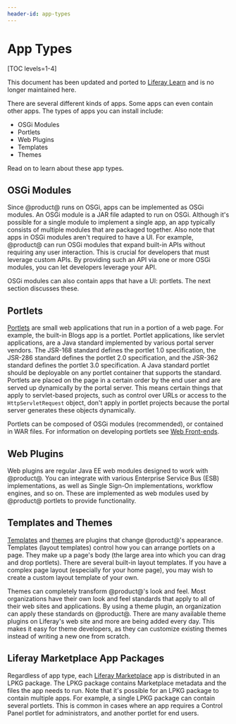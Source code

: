 ```yaml
---
header-id: app-types
---
```


# App Types

[TOC levels=1-4]

<aside class="alert alert-info">
  <span class="wysiwyg-color-blue120">This document has been updated and ported to <a href="https://learn.liferay.com/dxp/7.x/en/system-administration/installing-and-managing-apps/getting-started/installing-and-managing-apps.html">Liferay Learn</a> and is no longer maintained here.</span>
</aside>

There are several different kinds of apps. Some apps can even contain other
apps. The types of apps you can install include:

-   OSGi Modules
-   Portlets
-   Web Plugins
-   Templates
-   Themes

Read on to learn about these app types.

## OSGi Modules

Since @product@ runs on OSGi, apps can be implemented as OSGi modules. An OSGi
module is a JAR file adapted to run on OSGi. Although it's possible for a single
module to implement a single app, an app typically consists of multiple modules
that are packaged together. Also note that apps in OSGi modules aren't required
to have a UI. For example, @product@ can run OSGi modules that expand built-in
APIs without requiring any user interaction. This is crucial for developers that
must leverage custom APIs. By providing such an API via one or more OSGi
modules, you can let developers leverage your API.

OSGi modules can also contain apps that have a UI: portlets. The next section
discusses these.

## Portlets

[Portlets](/docs/7-2/frameworks/-/knowledge_base/f/portlets) are small web
applications that run in a portion of a web page. For example, the built-in
Blogs app is a portlet. Portlet applications, like servlet applications, are a
Java standard implemented by various portal server vendors. The JSR-168 standard
defines the portlet 1.0 specification, the JSR-286 standard defines the portlet
2.0 specification, and the JSR-362 standard defines the portlet 3.0
specification. A Java standard portlet should be deployable on any portlet
container that supports the standard. Portlets are placed on the page in a
certain order by the end user and are served up dynamically by the portal
server. This means certain things that apply to servlet-based projects, such as
control over URLs or access to the `HttpServletRequest` object, don't apply in
portlet projects because the portal server generates these objects dynamically.

Portlets can be composed of OSGi modules (recommended), or contained in WAR
files. For information on developing portlets see [Web
Front-ends](/docs/7-2/appdev/-/knowledge_base/a/web-front-ends).

## Web Plugins

Web plugins are regular Java EE web modules designed to work with @product@. You
can integrate with various Enterprise Service Bus (ESB) implementations, as well
as Single Sign-On implementations, workflow engines, and so on. These are
implemented as web modules used by @product@ portlets to provide functionality.

## Templates and Themes

[Templates](/docs/7-2/frameworks/-/knowledge_base/f/layout-templates-intro) and
[themes](/docs/7-2/frameworks/-/knowledge_base/f/themes-introduction) are
plugins that change @product@'s appearance. Templates (layout templates) control
how you can arrange portlets on a page. They make up a page's body (the large
area into which you can drag and drop portlets). There are several built-in
layout templates. If you have a complex page layout (especially for your home
page), you may wish to create a custom layout template of your own.

Themes can completely transform @product@'s look and feel. Most organizations
have their own look and feel standards that apply to all of their web sites and
applications. By using a theme plugin, an organization can apply these standards
on @product@. There are many available theme plugins on Liferay's web site and
more are being added every day. This makes it easy for theme developers, as they
can customize existing themes instead of writing a new one from scratch.

## Liferay Marketplace App Packages

Regardless of app type, each [Liferay
Marketplace](https://web.liferay.com/marketplace) app is distributed in an LPKG
package. The LPKG package contains Marketplace  metadata and the files the app
needs to run. Note that it's possible for an LPKG  package to contain multiple
apps. For example, a single LPKG package can contain  several portlets. This is
common in cases where an app requires a Control Panel portlet for
administrators, and another portlet for end users.
